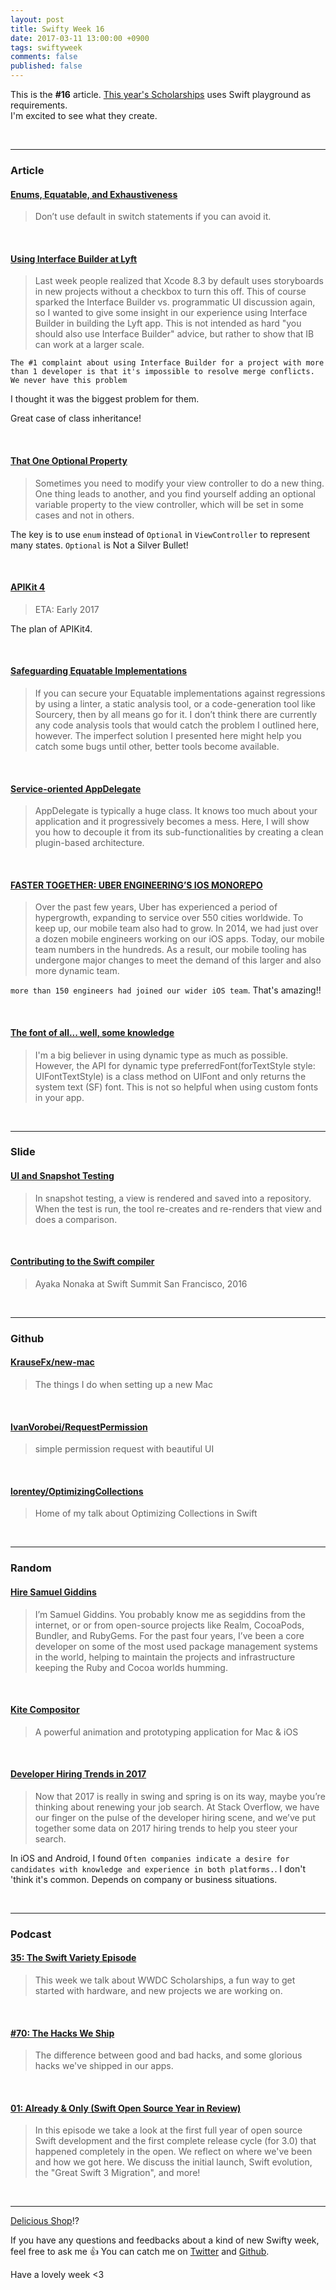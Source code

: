 ```yaml
---
layout: post
title: Swifty Week 16
date: 2017-03-11 13:00:00 +0900
tags: swiftyweek
comments: false
published: false
---
```


This is the **#16** article. [This year's Scholarships](https://developer.apple.com/wwdc/scholarships/) uses Swift playground as requirements.  
I'm excited to see what they create.

<br>

---

### Article

#### [Enums, Equatable, and Exhaustiveness](https://oleb.net/blog/2017/03/enums-equatable-exhaustiveness/)

> Donʼt use default in switch statements if you can avoid it.

<br>

#### [Using Interface Builder at Lyft](http://scottberrevoets.com/2017/03/06/using-interface-builder-at-lyft/)

> Last week people realized that Xcode 8.3 by default uses storyboards in new projects without a checkbox to turn this off. This of course sparked the Interface Builder vs. programmatic UI discussion again, so I wanted to give some insight in our experience using Interface Builder in building the Lyft app. This is not intended as hard "you should also use Interface Builder" advice, but rather to show that IB can work at a larger scale.

`The #1 complaint about using Interface Builder for a project with more than 1 developer is that it's impossible to resolve merge conflicts. We never have this problem`

I thought it was the biggest problem for them.

<script src="https://gist.github.com/pixyzehn/52393c08e5d7e98c2aef2d4a01933039.js"></script>

Great case of class inheritance!

<br>

#### [That One Optional Property](http://khanlou.com/2017/03/that-one-optional-property/)

> Sometimes you need to modify your view controller to do a new thing. One thing leads to another, and you find yourself adding an optional variable property to the view controller, which will be set in some cases and not in others.

The key is to use `enum` instead of `Optional` in `ViewController` to represent many states. `Optional` is Not a Silver Bullet!

<br>

#### [APIKit 4](https://gist.github.com/ishkawa/f5166f5fbd5a751c3eb7b40fc6b7d1f1)

> ETA: Early 2017

The plan of APIKit4.

<br>

#### [Safeguarding Equatable Implementations](https://oleb.net/blog/2017/03/dump-as-equatable-safeguard/)

> If you can secure your Equatable implementations against regressions by using a linter, a static analysis tool, or a code-generation tool like Sourcery, then by all means go for it. I donʼt think there are currently any code analysis tools that would catch the problem I outlined here, however. The imperfect solution I presented here might help you catch some bugs until other, better tools become available.

<br>

#### [Service-oriented AppDelegate](https://medium.com/ios-os-x-development/pluggableapplicationdelegate-e50b2c5d97dd#.fhb9ddyqn)

> AppDelegate is typically a huge class. It knows too much about your application and it progressively becomes a mess. Here, I will show you how to decouple it from its sub-functionalities by creating a clean plugin-based architecture.

<br>

#### [FASTER TOGETHER: UBER ENGINEERING’S IOS MONOREPO](https://eng.uber.com/ios-monorepo/)

> Over the past few years, Uber has experienced a period of hypergrowth, expanding to service over 550 cities worldwide. To keep up, our mobile team also had to grow. In 2014, we had just over a dozen mobile engineers working on our iOS apps. Today, our mobile team numbers in the hundreds. As a result, our mobile tooling has undergone major changes to meet the demand of this larger and also more dynamic team.

`more than 150 engineers had joined our wider iOS team`. That's amazing!!

<br>

#### [The font of all... well, some knowledge](http://www.apokrupto.com/blog-1/2017/3/11/the-font-of-all-well-some-knowledge)

> I'm a big believer in using dynamic type as much as possible. However, the API for dynamic type preferredFont(forTextStyle style: UIFontTextStyle) is a class method on UIFont and only returns the system text (SF) font. This is not so helpful when using custom fonts in your app.

<br>

---

### Slide

#### [UI and Snapshot Testing](https://realm.io/news/cmdu-conf-luis-ascorbe-ui-and-snapshottesting/)

> In snapshot testing, a view is rendered and saved into a repository. When the test is run, the tool re-creates and re-renders that view and does a comparison.

<br>

#### [Contributing to the Swift compiler](https://www.skilled.io/u/swiftsummit/contributing-to-the-swift-compiler)

> Ayaka Nonaka at Swift Summit San Francisco, 2016

<br>

---

### Github

#### [KrauseFx/new-mac](https://github.com/KrauseFx/new-mac)

> The things I do when setting up a new Mac

<br>

#### [IvanVorobei/RequestPermission](https://github.com/IvanVorobei/RequestPermission)

> simple permission request with beautiful UI

<br>

#### [lorentey/OptimizingCollections](https://github.com/lorentey/OptimizingCollections)

> Home of my talk about Optimizing Collections in Swift

<br>

---

### Random

#### [Hire Samuel Giddins](http://segiddins.me/hire/)

> I’m Samuel Giddins. You probably know me as segiddins from the internet, or or from open-source projects like Realm, CocoaPods, Bundler, and RubyGems. For the past four years, I’ve been a core developer on some of the most used package management systems in the world, helping to maintain the projects and infrastructure keeping the Ruby and Cocoa worlds humming.

<br>

#### [Kite Compositor](https://kiteapp.co/)

> A powerful animation and prototyping application for Mac & iOS

<br>

#### [Developer Hiring Trends in 2017](https://stackoverflow.blog/2017/03/09/developer-hiring-trends-2017/)

> Now that 2017 is really in swing and spring is on its way, maybe you’re thinking about renewing your job search. At Stack Overflow, we have our finger on the pulse of the developer hiring scene, and we’ve put together some data on 2017 hiring trends to help you steer your search.

In iOS and Android, I found `Often companies indicate a desire for candidates with knowledge and experience in both platforms.`. I don't 'think it's common. Depends on company or business situations.
 
<br>

---

### Podcast

#### [35: The Swift Variety Episode](https://spec.fm/podcasts/runtime/62259)

> This week we talk about WWDC Scholarships, a fun way to get started with hardware, and new projects we are working on.

<br>

#### [#70: The Hacks We Ship](https://www.relay.fm/radar/70)

> The difference between good and bad hacks, and some glorious hacks we've shipped in our apps.

<br>

#### [01: Already & Only (Swift Open Source Year in Review)](https://spec.fm/podcasts/swift-unwrapped/61184)

> In this episode we take a look at the first full year of open source Swift development and the first complete release cycle (for 3.0) that happened completely in the open. We reflect on where we've been and how we got here. We discuss the initial launch, Swift evolution, the "Great Swift 3 Migration", and more!

<br>

---

[Delicious Shop](https://shop.icio.us/)!?

If you have any questions and feedbacks about a kind of new Swifty week, feel free to ask me :+1:
You can catch me on [Twitter](https://twitter.com/pixyzehn) and [Github](https://github.com/pixyzehn).

Have a lovely week <3


